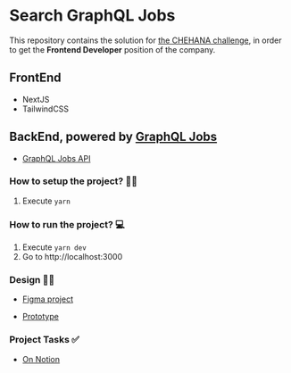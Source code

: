 # Search GraphQL Jobs

This repository contains the solution for
[the CHEHANA challenge](https://github.com/graphql-jobs/docs/challenge.pdf), in
order to get the **Frontend Developer** position of the company.

## FrontEnd

- NextJS
- TailwindCSS

## BackEnd, powered by [GraphQL Jobs](https://graphql.jobs/)

- [GraphQL Jobs API](https://api.graphql.jobs/)

### How to setup the project? 👨‍🔧

1. Execute `yarn`

### How to run the project? 💻

1. Execute `yarn dev`
2. Go to http://localhost:3000

### Design 👨‍🎨

- [Figma project](https://www.figma.com/file/vnoMxFemCYynPFt37BFPK0/GraphQL-jobs?node-id=0%3A1)

- [Prototype](https://www.figma.com/proto/vnoMxFemCYynPFt37BFPK0/GraphQL-jobs?node-id=1%3A3&scaling=scale-down)

### Project Tasks ✅

- [On Notion](https://www.notion.so/rqbazan/fa0b80e473554db0bb05a6fe71c99b62?v=876a74f90a904366b8bf6a6e532fd308)
